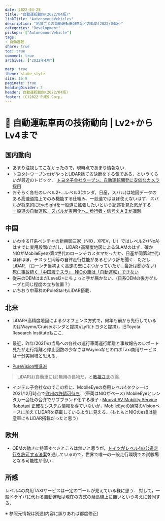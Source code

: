 ```yaml
---
date: 2022-04-25
title: "自動運転動向(2022/04版)"
linkTitle: "AutonomousVehicles"
description: "地域ごとの自動運転車OEMなどの動向(2022/04版)"
categories: "Development"
pickups: ["AutonomousVehicle"]
tags:
- 自動運転
share: true
toc: true
comment: true
archives: ["2022年4月"]

marp: true
theme: slide_style
size: 16:9
paginate: true
headingDivider: 2
header: 自動運転動向(2022/04版)
footer: (C)2022 PUES Corp.
---
```

# <!-- fit --> :memo: 自動運転車両の技術動向 | Lv2+からLv4まで

<!-- _class: title -->

## 国内動向

- あまり注視してこなかったので，現時点であまり情報ない．
- トヨタ(=ウーブンα)がやっとLiDAR捨てる決断をする気である，というくらいが最近のトピック．
[トヨタ子会社ウーブン、自動運転開発に安価なカメラ採用](https://jp.reuters.com/article/toyota-wovenplanet-idJPKCN2LZ00Z)
- おそらく各社のレベル2+...レベル3(ホンダ，日産，スバル)は地図データのある高速道路上でのみ機能する仕組み．一般道ではほぼ使えないはず．スバルが将来的にEyeSightを一般道に拡張したいという記述を見た気がする．
[一般道の自動運転、スバルが実用化へ…歩行者・信号をＡＩが識別](https://www.yomiuri.co.jp/economy/20210920-OYT1T50259/)

## 中国

- いわゆるIT系ベンチャの新興御三家（NIO，XPEV，LI）ではレベル2+(NoA)はすでに実用段階(ただし，LiDAR+高精度地図によるSLAMのはず．確かNIOがMobileEyeの第4世代のローンチカスタマだったか．日産が同第3世代)
- ほぼほぼ，テスラと同等の自律走行性能があるという評を聞く．ただしLiDAR．(ローンチ当初よく高速の壁にぶつかっていたが...最近は聞かない)
[死亡事故続く「中国版テスラ」　NIOの車は「自動運転」できない](https://jidounten-lab.com/u_nio-autonomous-tesla)
- 従来のOEMはまだLevel2+にちょっと手が届かない．(日系OEMの後方グループと同じ程度の立ち位置？)
- いちおう中華枠のPoleStarもLiDAR搭載．

## 北米

- LiDAR+高精度地図によるジオフェンス方式で，何年も前から先行しているのはWaymo/Cruise(ホンダと提携)/Lyft(トヨタと提携)，旧Toyota Research Instituteもここ．
- 最近，昨年(2021)の当局への各社の運行車両運行距離と事故報告のレポート見たが走行距離と停止回数の少なさはWaymoなどのロボTaxi商用サービスは十分実用域と思える．

- [PureVision推進派](https://business.nikkei.com/atcl/seminar/19/00030/061100192/) 
> LiDARは(自動車には)無用の長物だ，と[教祖さま](https://techcrunch.com/2019/04/22/anyone-relying-on-lidar-is-doomed-elon-musk-says/)の論．

- インテル子会社なのでこの枠に．MobileEyeの商用レベル4タクシーは2021/12月時点で[欧州の許認可待ち](https://www.calcalistech.com/ctechnews/article/rjx3jpgec)．(車両はNIOがベース)
MobileEyeとレンタカー会社の合弁でサブブランド化する様子 : [Moovit AV Mobility Service Robotaxi](https://www.youtube.com/watch?v=EKo18TJ5JCE)
正確なシステム情報を得ていないが，MobileEyeの通常のVisionベースに加えてLiDARを搭載しているように見える．(もともとNIOのes8は量産車にもLiDAR搭載だったと思う)

## 欧州

- OEMの動きに特筆すべきところは無いと思うが，[ドイツがレベル4の公道走行を許可する法案](https://jidounten-lab.com/u_germany-autonomous-law)を通しているので，世界で唯一の一般走行環境での試験場となる可能性が高い．

## 所感

レベル4の商用TAXIサービスは一定のゴールが見えている様に思う．
対して，一般ドライバに代わる自動運転は現在の方式の延長線上に無いという考えに賛同する．

※ 参照元情報は別途(内容に誤りあれば都度修正)